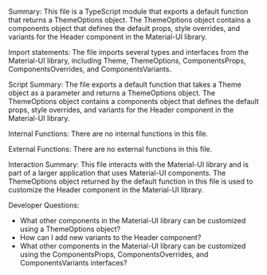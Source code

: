 Summary:
This file is a TypeScript module that exports a default function that returns a ThemeOptions object. The ThemeOptions object contains a components object that defines the default props, style overrides, and variants for the Header component in the Material-UI library.

Import statements:
The file imports several types and interfaces from the Material-UI library, including Theme, ThemeOptions, ComponentsProps, ComponentsOverrides, and ComponentsVariants.

Script Summary:
The file exports a default function that takes a Theme object as a parameter and returns a ThemeOptions object. The ThemeOptions object contains a components object that defines the default props, style overrides, and variants for the Header component in the Material-UI library.

Internal Functions:
There are no internal functions in this file.

External Functions:
There are no external functions in this file.

Interaction Summary:
This file interacts with the Material-UI library and is part of a larger application that uses Material-UI components. The ThemeOptions object returned by the default function in this file is used to customize the Header component in the Material-UI library.

Developer Questions:
- What other components in the Material-UI library can be customized using a ThemeOptions object?
- How can I add new variants to the Header component?
- What other components in the Material-UI library can be customized using the ComponentsProps, ComponentsOverrides, and ComponentsVariants interfaces?